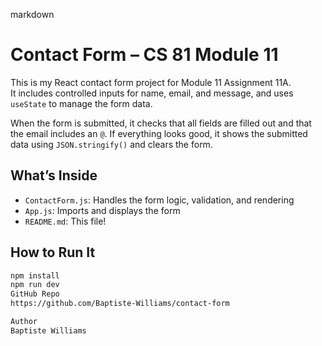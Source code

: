 markdown
# Contact Form – CS 81 Module 11

This is my React contact form project for Module 11 Assignment 11A.  
It includes controlled inputs for name, email, and message, and uses `useState` to manage the form data.

When the form is submitted, it checks that all fields are filled out and that the email includes an `@`. If everything looks good, it shows the submitted data using `JSON.stringify()` and clears the form.

## What’s Inside
- `ContactForm.js`: Handles the form logic, validation, and rendering
- `App.js`: Imports and displays the form
- `README.md`: This file!

## How to Run It
```bash
npm install
npm run dev
GitHub Repo
https://github.com/Baptiste-Williams/contact-form

Author
Baptiste Williams